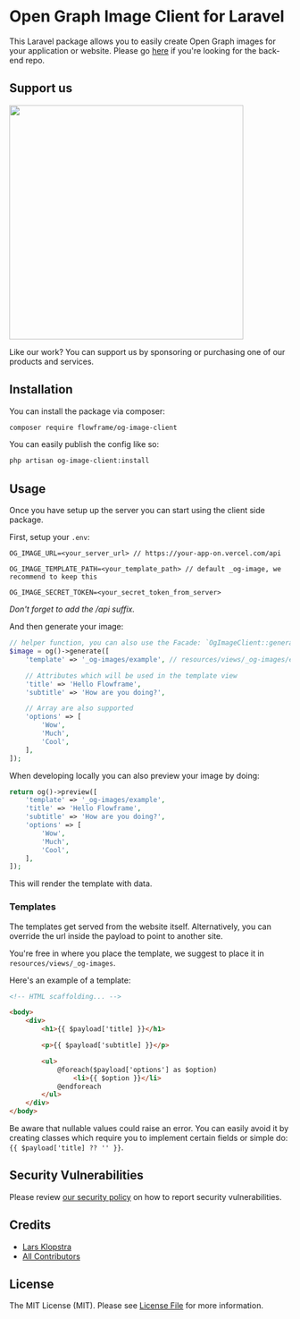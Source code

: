 # Open Graph Image Client for Laravel

This Laravel package allows you to easily create Open Graph images for your application or website. Please go [here](https://github.com/flowframe/og-image-server) if you're looking for the back-end repo.

## Support us

[<img src="https://flowfra.me/github-ad.png" width="419px" />](https://flowfra.me/github-ad-click)

Like our work? You can support us by sponsoring or purchasing one of our products and services.

## Installation

You can install the package via composer:

```bash
composer require flowframe/og-image-client
```

You can easily publish the config like so:

```bash
php artisan og-image-client:install
```

## Usage

Once you have setup up the server you can start using the client side package.

First, setup your `.env`:

```
OG_IMAGE_URL=<your_server_url> // https://your-app-on.vercel.com/api

OG_IMAGE_TEMPLATE_PATH=<your_template_path> // default _og-image, we recommend to keep this

OG_IMAGE_SECRET_TOKEN=<your_secret_token_from_server>
```

_Don't forget to add the /api suffix._

And then generate your image:

```php
// helper function, you can also use the Facade: `OgImageClient::generate(...)`
$image = og()->generate([
    'template' => '_og-images/example', // resources/views/_og-images/example.blade.php

    // Attributes which will be used in the template view
    'title' => 'Hello Flowframe',
    'subtitle' => 'How are you doing?',

    // Array are also supported
    'options' => [
        'Wow',
        'Much',
        'Cool',
    ],
]);
```

When developing locally you can also preview your image by doing:

```php
return og()->preview([
    'template' => '_og-images/example',
    'title' => 'Hello Flowframe',
    'subtitle' => 'How are you doing?',
    'options' => [
        'Wow',
        'Much',
        'Cool',
    ],
]);
```

This will render the template with data.

### Templates

The templates get served from the website itself. Alternatively, you can override the url inside the payload to point to another site.

You're free in where you place the template, we suggest to place it in `resources/views/_og-images`.

Here's an example of a template:

```html
<!-- HTML scaffolding... -->

<body>
    <div>
        <h1>{{ $payload['title] }}</h1>

        <p>{{ $payload['subtitle] }}</p>

        <ul>
            @foreach($payload['options'] as $option)
                <li>{{ $option }}</li>
            @endforeach
        </ul>
    </div>
</body>
```

Be aware that nullable values could raise an error. You can easily avoid it by creating classes which require you to implement certain fields or simple do: `{{ $payload['title] ?? '' }}`.

## Security Vulnerabilities

Please review [our security policy](../../security/policy) on how to report security vulnerabilities.

## Credits

-   [Lars Klopstra](https://github.com/flowframe)
-   [All Contributors](../../contributors)

## License

The MIT License (MIT). Please see [License File](LICENSE.md) for more information.

